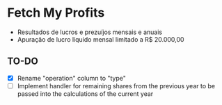 # Fetch My Profits

- Resultados de lucros e prezuíjos mensais e anuais
- Apuração de lucro líquido mensal limitado a R$ 20.000,00

## TO-DO

- [x] Rename "operation" column to "type"
- [ ] Implement handler for remaining shares from the previous year to be passed into the calculations of the current year